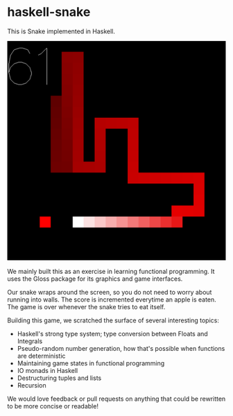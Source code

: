 # haskell-snake
This is Snake implemented in Haskell.

![Alt text](screenshots/screenshot2.png?raw=true)

We mainly built this as an exercise in learning functional programming. It uses the Gloss package for its graphics and game interfaces.

Our snake wraps around the screen, so you do not need to worry about running into walls. The score is incremented everytime an apple is eaten. The game is over whenever the snake tries to eat itself.

Building this game, we scratched the surface of several interesting topics:
- Haskell's strong type system; type conversion between Floats and Integrals
- Pseudo-random number generation, how that's possible when functions are deterministic
- Maintaining game states in functional programming
- IO monads in Haskell
- Destructuring tuples and lists
- Recursion

We would love feedback or pull requests on anything that could be rewritten to be more concise or readable!
